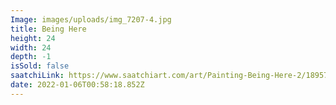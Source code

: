 ```yaml
---
Image: images/uploads/img_7207-4.jpg
title: Being Here
height: 24
width: 24
depth: -1
isSold: false
saatchiLink: https://www.saatchiart.com/art/Painting-Being-Here-2/189576/8316045/view
date: 2022-01-06T00:58:18.852Z
---
```

